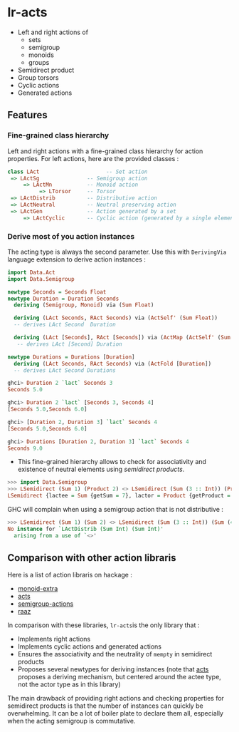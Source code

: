 # lr-acts

* Left and right actions of
  * sets
  * semigroup
  * monoids
  * groups
* Semidirect product
* Group torsors
* Cyclic actions
* Generated actions

## Features

### Fine-grained class hierarchy

Left and right actions with a fine-grained class hierarchy for action properties. For left actions, here are the provided classes :

``` haskell
class LAct                     -- Set action
 => LActSg               -- Semigroup action
     => LActMn           -- Monoid action
          => LTorsor     -- Torsor
 => LActDistrib          -- Distributive action
 => LActNeutral          -- Neutral preserving action
 => LActGen              -- Action generated by a set
     => LActCyclic       -- Cyclic action (generated by a single element)

```

### Derive most of you action instances

The acting type is always the second parameter. Use this with `DerivingVia` language extension to derive action instances :

``` haskell
import Data.Act
import Data.Semigroup

newtype Seconds = Seconds Float
newtype Duration = Duration Seconds
  deriving (Semigroup, Monoid) via (Sum Float)

  deriving (LAct Seconds, RAct Seconds) via (ActSelf' (Sum Float))
  -- derives LAct Second  Duration

  deriving (LAct [Seconds], RAct [Seconds]) via (ActMap (ActSelf' (Sum Float)))
   -- derives LAct [Second] Duration

newtype Durations = Durations [Duration]
  deriving (LAct Seconds, RAct Seconds) via (ActFold [Duration])
  -- derives LAct Second Durations

```

``` haskell
ghci> Duration 2 `lact` Seconds 3
Seconds 5.0

ghci> Duration 2 `lact` [Seconds 3, Seconds 4]
[Seconds 5.0,Seconds 6.0]

ghci> [Duration 2, Duration 3] `lact` Seconds 4
[Seconds 5.0,Seconds 6.0]

ghci> Durations [Duration 2, Duration 3] `lact` Seconds 4
Seconds 9.0
```

* This fine-grained hierarchy allows to check for associativity and existence of neutral elements using _semidirect products_.

``` haskell
>>> import Data.Semigroup
>>> LSemidirect (Sum 1) (Product 2) <> LSemidirect (Sum (3 :: Int)) (Product (4 :: Int))
LSemidirect {lactee = Sum {getSum = 7}, lactor = Product {getProduct = 8}}
```

GHC will complain when using a semigroup action that is not distributive :

```haskell
>>> LSemidirect (Sum 1) (Sum 2) <> LSemidirect (Sum (3 :: Int)) (Sum (4 :: Int))
No instance for `LActDistrib (Sum Int) (Sum Int)'
  arising from a use of `<>'
```

## Comparison with other action libraris

Here is a list of action libraris on hackage :

- [monoid-extra](https://github.com/diagrams/monoid-extras)
- [acts](https://hackage.haskell.org/package/acts)
- [semigroup-actions](https://hackage.haskell.org/package/semigroups-actions)
- [raaz](https://hackage.haskell.org/package/raaz-0.0.1/docs/Raaz-Core-MonoidalAction.html)


In comparison with these libraries, `lr-acts`is the only library that :
- Implements right actions
- Implements cyclic actions and generated actions
- Ensures the associativity and the neutrality of `mempty` in semidirect products
- Proposes several newtypes for deriving instances (note that [acts](https://hackage.haskell.org/package/acts) proposes a deriving mechanism, but centered around the actee type, not the actor type as in this library)

The main drawback of providing right actions and checking properties for semidirect products is that the number of instances can quickly be overwhelming. It can be a lot of boiler plate to declare them all, especially when the acting semigroup is commutative.
